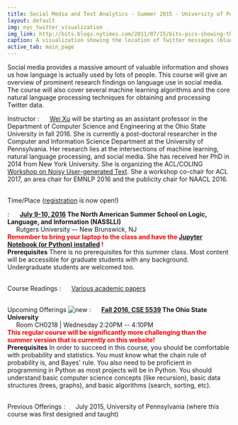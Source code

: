 ```yaml
---
title: Social Media and Text Analytics - Summer 2015 - University of Pennsylvania
layout: default
img: nyc_twitter_visualization
img_link: http://bits.blogs.nytimes.com/2011/07/15/bits-pics-showing-the-location-of-tweets-and-flickr-photos/
caption: A visualization showing the location of Twitter messages (blue) and Flickr photos (orange) in New York City by Eric Fischer
active_tab: main_page 
---
```



Social media provides a massive amount of valuable information and shows us how language is actually used by lots of people. This course will give an overview of prominent research findings on language use in social media. The course will also cover several machine learning algorithms and the core natural language processing techniques for obtaining and processing Twitter data.


Instructor
: &nbsp;&nbsp;&nbsp;&nbsp; [Wei Xu](http://www.cis.upenn.edu/~xwe/) will be starting as an assistant professor in the Department of Computer Science and Engineering at the Ohio State University in fall 2016. She is currently a post-doctoral researcher in the Computer and Information Science Department at the University of Pennsylvania. Her research lies at the intersections of machine learning, natural language processing, and social media. She has received her PhD in 2014 from New York University. She is organizing the ACL/COLING [Workshop on Noisy User-generated Text](http://noisy-text.github.io/). She  a workshop co-chair for ACL 2017, an area chair for EMNLP 2016 and the publicity chair for NAACL 2016. 


<br>Time/Place ([registration](http://nasslli2016.rutgers.edu/about_nasslli.html) is now open!)

: &nbsp;&nbsp;&nbsp;&nbsp; **[July 9-10, 2016](http://nasslli2016.rutgers.edu/about_nasslli.html) The North American Summer School on Logic, Language, and Information (NASSLLI)** <br>
&nbsp;&nbsp;&nbsp;&nbsp; Rutgers University –- New Brunswick, NJ <br>
**<font color='red'>Remember to bring your laptop to the class and have the [Jupyter Notebook (or Python) installed](/python_bootcamp.html) !</font>**  <br>
**Prerequisites** There is no prerequisites for this summer class. Most content will be accessible for graduate students with any background. Undergraduate students are welcomed too.  

<br>Course Readings
: &nbsp;&nbsp;&nbsp;&nbsp; [Various academic papers](syllabus.html)

<br>Upcoming Offerings ![new](assets/img/new_1.gif) 
: &nbsp;&nbsp;&nbsp;&nbsp; **[Fall 2016, CSE 5539](https://cse.osu.edu/department/courses/course-schedule) The Ohio State University** <br>
&nbsp;&nbsp;&nbsp;&nbsp; Room CH0218 | Wednesday 2:20PM -- 4:10PM  <br>
**<font color='red'>This regular course will be significantly more challenging than the summer version that is currently on this website!</font>** <br>  **Prerequisites** In order to succeed in this course, you should be comfortable with probability and statistics. You must know what the chain rule of probability is, and Bayes' rule. You also need to be proficient in programming in Python as most projects will be in Python. You should understand basic computer science concepts (like recursion), basic data structures (trees, graphs), and basic algorithms (search, sorting, etc). 

<br>Previous Offerings
: &nbsp;&nbsp;&nbsp;&nbsp; July 2015, University of Pennsylvania (where this course was first designed and taught)


